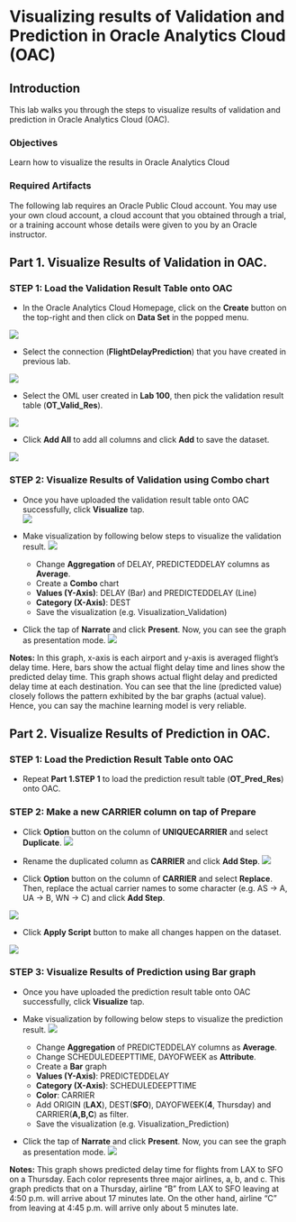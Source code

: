 # Visualizing results of Validation and Prediction in Oracle Analytics Cloud (OAC)


## Introduction
This lab walks you through the steps to visualize results of validation and prediction in Oracle Analytics Cloud (OAC).  

### Objectives
Learn how to visualize the results in Oracle Analytics Cloud

### Required Artifacts
The following lab requires an Oracle Public Cloud account. You may use your own cloud account, a cloud account that you obtained through a trial, or a training account whose details were given to you by an Oracle instructor.



## Part 1. Visualize Results of Validation in OAC. 
### **STEP 1**: Load the Validation Result Table onto OAC

-   In the Oracle Analytics Cloud Homepage, click on the **Create** button on the top-right and then click on **Data Set** in the popped menu.

![](./images/picture500-1.png)

-   Select the connection (**FlightDelayPrediction**) that you have created in previous lab.

![](./images/picture500-2.png)

-   Select the OML user created in **Lab 100**, then pick the validation result table (**OT_Valid_Res**).

![](./images/picture500-3.png)

-   Click **Add All** to add all columns and click **Add** to save the dataset.  

![](./images/picture500-4.png)

### **STEP 2**: Visualize Results of Validation using Combo chart
-   Once you have uploaded the validation result table onto OAC successfully, click **Visualize** tap.  
![](./images/picture500-5.png)

-   Make visualization by following below steps to visualize the validation result. 
![](./images/picture500-6.png)
    - Change **Aggregation** of DELAY, PREDICTEDDELAY columns as **Average**.
    - Create a **Combo** chart
    - **Values (Y-Axis)**: DELAY (Bar) and PREDICTEDDELAY (Line) 
    - **Category (X-Axis)**: DEST
    - Save the visualization (e.g. Visualization_Validation) 

- Click the tap of **Narrate** and click **Present**. Now, you can see the graph as presentation mode. 
![](./images/picture500-7.png)

**Notes:** In this graph, x-axis is each airport and y-axis is averaged flight’s delay time. Here, bars show the actual flight delay time and lines show the predicted delay time. This graph shows actual flight delay and predicted delay time at each destination. You can see that the line (predicted value) closely follows the pattern exhibited by the bar graphs (actual value). Hence, you can say the machine learning model is very reliable.


## Part 2. Visualize Results of Prediction in OAC. 

### **STEP 1**: Load the Prediction Result Table onto OAC

- Repeat **Part 1.STEP 1** to load the prediction result table (**OT_Pred_Res**) onto OAC. 

### **STEP 2**: Make a new CARRIER column on tap of Prepare
- Click **Option** button on the column of **UNIQUECARRIER** and select **Duplicate**. 
![](./images/picture500-8.png)

- Rename the duplicated column as **CARRIER** and click **Add Step**. 
![](./images/picture500-9.png)

- Click **Option** button on the column of **CARRIER** and select **Replace**. Then, replace the actual carrier names to some character (e.g. AS -> A, UA -> B, WN -> C) and click **Add Step**. 

![](./images/picture500-10.png)

- Click **Apply Script** button to make all changes happen on the dataset. 

![](./images/picture500-11.png)

### **STEP 3**: Visualize Results of Prediction using Bar graph
-   Once you have uploaded the prediction result table onto OAC successfully, click **Visualize** tap.  

-   Make visualization by following below steps to visualize the prediction result. 
![](./images/picture500-12.png)
    - Change **Aggregation** of PREDICTEDDELAY columns as **Average**.
    - Change SCHEDULEDEEPTTIME, DAYOFWEEK as **Attribute**. 
    - Create a **Bar** graph
    - **Values (Y-Axis)**: PREDICTEDDELAY
    - **Category (X-Axis)**: SCHEDULEDEEPTTIME
    - **Color**: CARRIER
    - Add ORIGIN (**LAX**), DEST(**SFO**), DAYOFWEEK(**4**, Thursday) and CARRIER(**A,B,C**) as filter. 
    - Save the visualization (e.g. Visualization_Prediction) 

- Click the tap of **Narrate** and click **Present**. Now, you can see the graph as presentation mode. 
![](./images/picture500-13.png)

**Notes:** This graph shows predicted delay time for flights from LAX to SFO on a Thursday. Each color represents three major airlines, a, b, and c. This graph predicts that on a Thursday, airline “B” from LAX to SFO leaving at 4:50 p.m. will arrive about 17 minutes late. On the other hand, airline “C” from leaving at 4:45 p.m. will arrive only about 5 minutes late.


